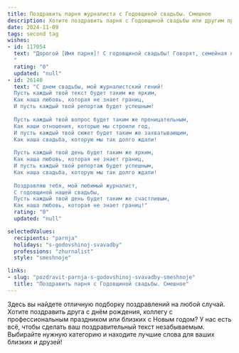 ```yaml
---
title: Поздравить парня журналиста с Годовщиной свадьбы. Смешное
description: Хотите поздравить парня с Годовщиной свадьбы или другим праздником? Наш ИИ создаст незабываемое поздравление, а вы обязательно выделитесь среди других.  
date: 2024-11-09
tags: second tag
wishes:
- id: 117054
  text: "Дорогой [Имя парня]! С годовщиной свадьбы! Говорят, семейная жизнь — это как писать длинный репортаж:  много текста, неожиданные повороты сюжета, и иногда хочется всё бросить и написать детектив о том, кто украл все носки.  Но, судя по всему, ваш репортаж – захватывающий бестселлер! Желаю вам дальнейших счастливых глав, ярких заголовков и, конечно же, чтобы в вашей истории никогда не было места для сенсационных обвинений!
  "
  rating: "0"
  updated: "null"
- id: 26140
  text: "С днем свадьбы, мой журналистский гений!
  Пусть каждый твой текст будет таким же ярким,
  Как наша любовь, которая не знает границ,
  И пусть каждый твой репортаж будет успешным!
  
  Пусть каждый твой вопрос будет таким же проницательным,
  Как наши отношения, которые мы строили год,
  И пусть каждый твой сюжет будет таким же захватывающим,
  Как наша свадьба, которую мы так долго ждали!
  
  Пусть каждый твой день будет таким же ярким,
  Как наша любовь, которая не знает границ,
  И пусть каждый твой репортаж будет успешным,
  Как наша свадьба, которую мы так долго ждали!
  
  Поздравляю тебя, мой любимый журналист,
  С годовщиной нашей свадьбы,
  Пусть каждый твой день будет таким же счастливым,
  Как наша любовь, которая не знает границ!"
  rating: "0"
  updated: "null"

selectedValues:
  recipients: "parnja"
  holidays: "s-godovshinoj-svavadby"
  professions: "zhurnalist"
  style: "smeshnoje"

links:
- slug: "pozdravit-parnja-s-godovshinoj-svavadby-smeshnoje"
  title: "Поздравить парня с Годовщиной свадьбы. Смешное"
---
```


Здесь вы найдете отличную подборку поздравлений на любой случай.
Хотите поздравить друга с днём рождения, коллегу с профессиональным праздником или близких с Новым годом? У нас есть всё, чтобы сделать ваш поздравительный текст незабываемым. Выбирайте нужную категорию и находите лучшие слова для ваших близких и друзей!
